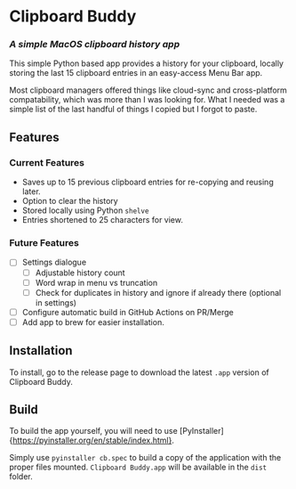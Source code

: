 # Clipboard Buddy

### _A simple MacOS clipboard history app_

This simple Python based app provides a history for your clipboard, locally storing the last 15 clipboard entries in an easy-access Menu Bar app. 

Most clipboard managers offered things like cloud-sync and cross-platform compatability, which was more than I was looking for. What I needed was a simple list of the last handful of things I copied but I forgot to paste.

## Features
### Current Features
- Saves up to 15 previous clipboard entries for re-copying and reusing later.
- Option to clear the history
- Stored locally using Python `shelve`
- Entries shortened to 25 characters for view.
### Future Features
- [ ] Settings dialogue
    - [ ] Adjustable history count
    - [ ] Word wrap in menu vs truncation
    - [ ] Check for duplicates in history and ignore if already there (optional in settings)
- [ ] Configure automatic build in GitHub Actions on PR/Merge
- [ ] Add app to brew for easier installation.

## Installation
To install, go to the release page to download the latest `.app` version of Clipboard Buddy.

## Build
To build the app yourself, you will need to use [PyInstaller]{https://pyinstaller.org/en/stable/index.html}. 

Simply use `pyinstaller cb.spec` to build a copy of the application with the proper files mounted. `Clipboard Buddy.app` will be available in the `dist` folder.